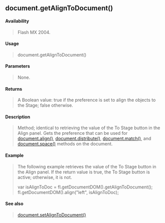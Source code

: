 ## document.getAlignToDocument()

#### Availability

> Flash MX 2004.

#### Usage

> document.getAlignToDocument()

#### Parameters

> None.

#### Returns

> A Boolean value: true if the preference is set to align the objects to the Stage; false otherwise.

#### Description

> Method; identical to retrieving the value of the To Stage button in the Align panel. Gets the preference that can be used for [document.align()](#_bookmark132), [document.distribute()](#_bookmark173), [document.match()](#_bookmark237), and [document.space()](#_bookmark323) methods on the document.

#### Example

> The following example retrieves the value of the To Stage button in the Align panel. If the return value is true, the To Stage button is active; otherwise, it is not.
>
> var isAlignToDoc = fl.getDocumentDOM().getAlignToDocument(); fl.getDocumentDOM().align("left", isAlignToDoc);

#### See also

> [document.setAlignToDocument()](#_bookmark277)
